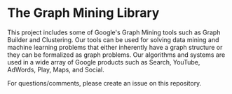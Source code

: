 # The Graph Mining Library

This project includes some of Google's Graph Mining tools such as Graph Builder
and Clustering. Our tools can be used for solving data mining and machine
learning problems that either inherently have a graph structure or they can be
formalized as graph problems. Our algorithms and systems are used in a wide
array of Google products such as Search, YouTube, AdWords, Play, Maps, and
Social.

For questions/comments, please create an issue on this repository.
